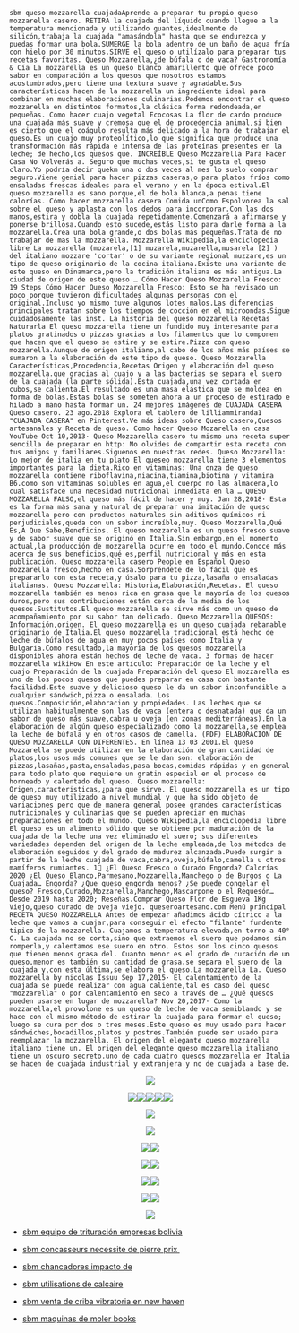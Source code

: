 
```
sbm queso mozzarella cuajadaAprende a preparar tu propio queso mozzarella casero. RETIRA la cuajada del líquido cuando llegue a la temperatura mencionada y utilizando guantes,idealmente de silicón,trabaja la cuajada "amasándola" hasta que se endurezca y puedas formar una bola.SUMERGE la bola adentro de un baño de agua fría con hielo por 30 minutos.SIRVE el queso o utilízalo para preparar tus recetas favoritas. Queso Mozzarella,¿de búfala o de vaca? Gastronomía & Cía La mozzarella es un queso blanco amarillento que ofrece poco sabor en comparación a los quesos que nosotros estamos acostumbrados,pero tiene una textura suave y agradable.Sus características hacen de la mozzarella un ingrediente ideal para combinar en muchas elaboraciones culinarias.Podemos encontrar el queso mozzarella en distintos formatos,la clásica forma redondeada,en pequeñas. Como hacer cuajo vegetal Ecocosas La flor de cardo produce una cuajada más suave y cremosa que el de procedencia animal,si bien es cierto que el coágulo resulta más delicado a la hora de trabajar el queso.Es un cuajo muy proteolítico,lo que significa que produce una transformación más rápida e intensa de las proteínas presentes en la leche; de hecho,los quesos que. INCREÍBLE Queso Mozzarella Para Hacer Casa No Volverás a. Seguro que muchas veces,si te gusta el queso claro.Yo podría decir quekm una o dos veces al mes lo suelo comprar seguro.Viene genial para hacer pizzas caseras,o para platos fríos como ensaladas frescas ideales para el verano y en la época estival.El queso mozzarella es sano porque,el de bola blanca,a penas tiene calorías. Cómo hacer mozzarella casera Comida unComo Espolvorea la sal sobre el queso y aplasta con los dedos para incorporar.Con las dos manos,estira y dobla la cuajada repetidamente.Comenzará a afirmarse y ponerse brillosa.Cuando esto sucede,estás listo para darle forma a la mozzarella.Crea una bola grande,o dos bolas más pequeñas.Trata de no trabajar de mas la mozzarella. Mozzarella Wikipedia,la enciclopedia libre La mozzarella (mozarela,[1] muzarela,muzarella,musarela [2] ) del italiano mozzare 'cortar' o de su variante regional muzzare,es un tipo de queso originario de la cocina italiana.Existe una variante de este queso en Dinamarca,pero la tradición italiana es más antigua.La ciudad de origen de este queso … Cómo Hacer Queso Mozzarella Fresco: 19 Steps Cómo Hacer Queso Mozzarella Fresco: Esto se ha revisado un poco porque tuvieron dificultades algunas personas con el original.Incluso yo mismo tuve algunos lotes malos.Las diferencias principales tratan sobre los tiempos de cocción en el microondas.Sigue cuidadosamente las inst. La historia del queso mozzarella Recetas Naturarla El queso mozzarella tiene un fundido muy interesante para platos gratinados o pizzas gracias a los filamentos que lo componen que hacen que el queso se estire y se estire.Pizza con queso mozzarella.Aunque de origen italiano,al cabo de los años más países se sumaron a la elaboración de este tipo de queso. Queso Mozzarella Características,Procedencia,Recetas Origen y elaboración del queso mozzarella.que gracias al cuajo y a las bacterias se separa el suero de la cuajada (la parte sólida).Esta cuajada,una vez cortada en cubos,se calienta.El resultado es una masa elástica que se moldea en forma de bolas.Estas bolas se someten ahora a un proceso de estirado e hilado a mano hasta formar un. 24 mejores imágenes de CUAJADA CASERA Queso casero. 23 ago.2018 Explora el tablero de lilliammiranda1 "CUAJADA CASERA" en Pinterest.Ve más ideas sobre Queso casero,Quesos artesanales y Receta de queso. Como hacer Queso Mozarella en casa YouTube Oct 10,2013· Queso Mozzarella casero tu mismo una receta super sencilla de preparar en http: No olvides de compartir esta receta con tus amigos y familiares.Siguenos en nuestras redes. Queso Mozzarella: Lo mejor de italia en tu plato El queseo mozzarella tiene 3 elementos importantes para la dieta.Rico en vitaminas: Una onza de queso mozzarella contiene riboflavina,niacina,tiamina,biotina y vitamina B6.como son vitaminas solubles en agua,el cuerpo no las almacena,lo cual satisface una necesidad nutricional inmediata en la … QUESO MOZZARELLA FALSO,el queso más fácil de hacer y muy. Jan 28,2018· Esta es la forma más sana y natural de preparar una imitación de queso mozzarella pero con productos naturales sin aditivos químicos ni perjudiciales,queda con un sabor increíble,muy. Queso Mozzarella,Qué Es,A Que Sabe,Beneficios. El queso mozzarella es un queso fresco suave y de sabor suave que se originó en Italia.Sin embargo,en el momento actual,la producción de mozzarella ocurre en todo el mundo.Conoce más acerca de sus beneficios,qué es,perfil nutricional y más en esta publicación. Queso mozzarella casero People en Español Queso mozzarella fresco,hecho en casa.Sorpréndete de lo fácil que es prepararlo con esta receta,y úsalo para tu pizza,lasaña o ensaladas italianas. Queso Mozzarella: Historia,Elaboración,Recetas. El queso mozzarella también es menos rica en grasa que la mayoría de los quesos duros,pero sus contribuciones están cerca de la media de los quesos.Sustitutos.El queso mozzarella se sirve más como un queso de acompañamiento por su sabor tan delicado. Queso Mozzarella QUESOS: Información,origen. El queso mozzarella es un queso cuajada rebanable originario de Italia.El queso mozzarella tradicional está hecho de leche de búfalos de agua en muy pocos países como Italia y Bulgaria.Como resultado,la mayoría de los quesos mozzarella disponibles ahora están hechos de leche de vaca. 3 formas de hacer mozzarella wikiHow En este artículo: Preparación de la leche y el cuajo Preparación de la cuajada Preparación del queso El mozzarella es uno de los pocos quesos que puedes preparar en casa con bastante facilidad.Este suave y delicioso queso le da un sabor inconfundible a cualquier sándwich,pizza o ensalada. Los quesos.Composición,elaboracion y propiedades. Las leches que se utilizan habitualmente son las de vaca (entera o desnatada) que da un sabor de queso más suave,cabra u oveja (en zonas mediterráneas).En la elaboración de algún queso especializado como la mozzarella,se emplea la leche de búfala y en otros casos de camella. (PDF) ELABORACION DE QUESO MOZZARELLA CON DIFERENTES. En línea 13 03 2001.El queso Mozzarella se puede utilizar en la elaboración de gran cantidad de platos,los usos más comunes que se le dan son: elaboración de pizzas,lasañas,pasta,ensaladas,pasa bocas,comidas rápidas y en general para todo plato que requiere un gratin especial en el proceso de horneado y calentado del queso. Queso mozzarella: Origen,caracteristicas,¿para que sirve. El queso mozzarella es un tipo de queso muy utilizado a nivel mundial y que ha sido objeto de variaciones pero que de manera general posee grandes características nutricionales y culinarias que se pueden apreciar en muchas preparaciones en todo el mundo. Queso Wikipedia,la enciclopedia libre El queso es un alimento sólido que se obtiene por maduración de la cuajada de la leche una vez eliminado el suero; sus diferentes variedades dependen del origen de la leche empleada,de los métodos de elaboración seguidos y del grado de madurez alcanzada.Puede surgir a partir de la leche cuajada de vaca,cabra,oveja,búfalo,camella u otros mamíferos rumiantes. 1⃣ ¿El Queso Fresco o Curado Engorda? Calorías 2020 ¿El Queso Blanco,Parmesano,Mozzarella,Manchego o de Burgos o La Cuajada… Engorda? ¿Que queso engorda menos? ¿Se puede congelar el queso? Fresco,Curado,Mozzarella,Manchego,Mascarpone o el Requesón…Desde 2019 hasta 2020; Reseñas.Comprar Queso Flor de Esgueva 1Kg Viejo,queso curado de oveja viejo. queseroartesano.com Menú principal RECETA QUESO MOZZARELLA Antes de empezar añadimos ácido cítrico a la leche que vamos a cuajar,para conseguir el efecto "filante" fundente tipico de la mozzarella. Cuajamos a temperatura elevada,en torno a 40° C. La cuajada no se corta,sino que extraemos el suero que podamos sin romperla,y calentamos ese suero en otro. Estos son los cinco quesos que tienen menos grasa del. Cuanto menor es el grado de curación de un queso,menor es también su cantidad de grasa.se separa el suero de la cuajada y,con esta última,se elabora el queso.La mozzarella La. Queso mozzarella by nicolas Issuu Sep 17,2015· El calentamiento de la cuajada se puede realizar con agua caliente,tal es caso del queso "mozzarella" o por calentamiento en seco a través de … ¿Qué quesos pueden usarse en lugar de mozzarella? Nov 20,2017· Como la mozzarella,el provolone es un queso de leche de vaca semiblando y se hace con el mismo método de estirar la cuajada para formar el queso; luego se cura por dos o tres meses.Este queso es muy usado para hacer sándwiches,bocadillos,platos y postres.También puede ser usado para reemplazar la mozzarella. El origen del elegante queso mozzarella italiano tiene un. El origen del elegante queso mozzarella italiano tiene un oscuro secreto.uno de cada cuatro quesos mozzarella en Italia se hacen de cuajada industrial y extranjera y no de cuajada a base de. 
```

<div align="center">

<a href="https://es-crusher.shibang-china.com/github&k=sbm+queso+mozzarella+cuajada"><img src="https://static.shibang-china.com/es/crusher/logo.jpg"></a>

<a href="https://es-crusher.shibang-china.com/github&k=sbm+queso+mozzarella+cuajada"><img src="https://static.shibang-china.com/es/crusher/index.jpg"></a><a href="https://es-crusher.shibang-china.com/material.htmlgithub&k=sbm+queso+mozzarella+cuajada"><img src="https://static.shibang-china.com/es/crusher/material.jpg"></a><a href="https://es-crusher.shibang-china.com/application.htmlgithub&k=sbm+queso+mozzarella+cuajada"><img src="https://static.shibang-china.com/es/crusher/application.jpg"></a><a href="https://es-crusher.shibang-china.com/aboutus.htmlgithub&k=sbm+queso+mozzarella+cuajada"><img src="https://static.shibang-china.com/es/crusher/aboutus.jpg"></a><a href="https://es-crusher.shibang-china.com/contact.htmlgithub&k=sbm+queso+mozzarella+cuajada"><img src="https://static.shibang-china.com/es/crusher/contact.jpg"></a>

<a href="https://es-crusher.shibang-china.com/github&k=sbm+queso+mozzarella+cuajada"><img src="https://static.shibang-china.com/es/crusher/banner.jpg"></a>

<a href="https://swt.shibang-china.com/github&k=sbm+queso+mozzarella+cuajada"><img src="https://static.shibang-china.com/es/crusher/text.jpg"></a>

<a href="https://swt.shibang-china.com/github&k=sbm+queso+mozzarella+cuajada"><img src="https://static.shibang-china.com/es/crusher/chat.jpg"></a><a href="https://es-crusher.shibang-china.com/contact.htmlgithub&k=sbm+queso+mozzarella+cuajada"><img src="https://static.shibang-china.com/es/crusher/message.jpg"></a>

<a href="https://es-crusher.shibang-china.com/products/pe.htmlgithub&k=sbm+queso+mozzarella+cuajada"><img src="https://static.shibang-china.com/es/crusher/pe.jpg"></a><a href="https://es-crusher.shibang-china.com/products/pf.htmlgithub&k=sbm+queso+mozzarella+cuajada"><img src="https://static.shibang-china.com/es/crusher/pf.jpg"></a>

<a href="https://es-crusher.shibang-china.com/products/hpt.htmlgithub&k=sbm+queso+mozzarella+cuajada"><img src="https://static.shibang-china.com/es/crusher/hpt.jpg"></a><a href="https://es-crusher.shibang-china.com/products/vsi.htmlgithub&k=sbm+queso+mozzarella+cuajada"><img src="https://static.shibang-china.com/es/crusher/vsi.jpg"></a>

<a href="https://es-crusher.shibang-china.com/products/klv.htmlgithub&k=sbm+queso+mozzarella+cuajada"><img src="https://static.shibang-china.com/es/crusher/klv.jpg"></a><a href="https://es-crusher.shibang-china.com/products/portable.htmlgithub&k=sbm+queso+mozzarella+cuajada"><img src="https://static.shibang-china.com/es/crusher/portable.jpg"></a>

<a href="https://swt.shibang-china.com/github&k=sbm+queso+mozzarella+cuajada"><img src="https://static.shibang-china.com/es/crusher/case.jpg"></a>

</div>


* [sbm equipo de trituración empresas bolivia](sbm%20equipo%20de%20trituraci%C3%B3n%20empresas%20bolivia.md)

* [sbm concasseurs necessite de pierre prix ​​](sbm%20concasseurs%20necessite%20de%20pierre%20prix%20%E2%80%8B%E2%80%8B.md)

* [sbm chancadores impacto de](sbm%20chancadores%20impacto%20de.md)

* [sbm utilisations de calcaire](sbm%20utilisations%20de%20calcaire.md)

* [sbm venta de criba vibratoria en new haven](sbm%20venta%20de%20criba%20vibratoria%20en%20new%20haven.md)

* [sbm maquinas de moler books](sbm%20maquinas%20de%20moler%20books.md)
